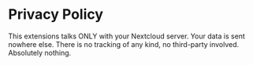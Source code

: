 # Privacy Policy

This extensions talks ONLY with your Nextcloud server. Your data is sent nowhere else. There is no tracking of any kind, no third-party involved. Absolutely nothing. 
